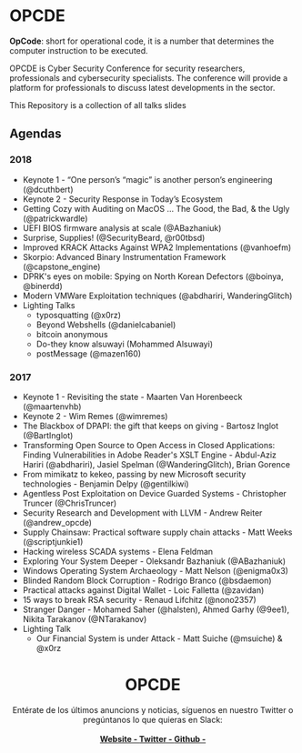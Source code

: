 # OPCDE
**OpCode**: short for operational code, it is a number that determines the computer instruction to be executed.

OPCDE is Cyber Security Conference for security researchers, professionals and cybersecurity specialists. The conference will provide a platform for professionals to discuss latest developments in the sector.

This Repository is a collection of all talks slides



## Agendas

### 2018

* Keynote 1 - “One person’s “magic” is another person’s engineering (@dcuthbert)
* Keynote 2 - Security Response in Today’s Ecosystem
* Getting Cozy with Auditing on MacOS … The Good, the Bad, & the Ugly (@patrickwardle)
* UEFI BIOS firmware analysis at scale (@ABazhaniuk)
* Surprise, Supplies! (@SecurityBeard, @r00tbsd)
* Improved KRACK Attacks Against WPA2 Implementations (@vanhoefm)
* Skorpio: Advanced Binary Instrumentation Framework (@capstone_engine)
* DPRK's eyes on mobile: Spying on North Korean Defectors (@boinya, @binerdd)
* Modern VMWare Exploitation techniques (@abdhariri, WanderingGlitch)
* Lighting Talks
  * typosquatting (@x0rz)
  * Beyond Webshells (@danielcabaniel)
  * bitcoin anonymous
  * Do-they know alsuwayi (Mohammed Alsuwayi)
  * postMessage (@mazen160)

### 2017

* Keynote 1 - Revisiting the state - Maarten Van Horenbeeck (@maartenvhb)
* Keynote 2 - Wim Remes (@wimremes)
* The Blackbox of DPAPI: the gift that keeps on giving - Bartosz Inglot (@BartInglot)
* Transforming Open Source to Open Access in Closed Applications: Finding Vulnerabilities in Adobe Reader's XSLT Engine - Abdul-Aziz Hariri (@abdhariri), Jasiel Spelman (@WanderingGlitch), Brian Gorence
* From mimikatz to kekeo, passing by new Microsoft security technologies - Benjamin Delpy (@gentilkiwi)
* Agentless Post Exploitation on Device Guarded Systems - Christopher Truncer (@ChrisTruncer)
* Security Research and Development with LLVM - Andrew Reiter (@andrew_opcde)
* Supply Chainsaw: Practical software supply chain attacks - Matt Weeks (@scriptjunkie1)
* Hacking wireless SCADA systems - Elena Feldman
* Exploring Your System Deeper - Oleksandr Bazhaniuk (@ABazhaniuk)
* Windows Operating System Archaeology - Matt Nelson (@enigma0x3)
* Blinded Random Block Corruption - Rodrigo Branco (@bsdaemon)
* Practical attacks against Digital Wallet - Loic Falletta (@zavidan)
* 15 ways to break RSA security - Renaud Lifchitz  (@nono2357)
* Stranger Danger - Mohamed Saher (@halsten), Ahmed Garhy (@9ee1), Nikita Tarakanov (@NTarakanov)
* Lighting Talk
    * Our Financial System is under Attack - Matt Suiche (@msuiche) & @x0rz



<h1 align="center"> OPCDE </h1>

<div align="center">
Entérate de los últimos anuncions y noticias, síguenos en nuestro Twitter o pregúntanos lo que quieras en Slack:
<br>
<br>
  <strong><a href="http://www.opcde.com/">Website - </a></strong>
  <strong><a href="https://twitter.com/OPCDE">Twitter - </a></strong>
  <strong><a href="https://github.com/comaeio/OPCDE">Github - </a></strong>
</strong>
</div>
